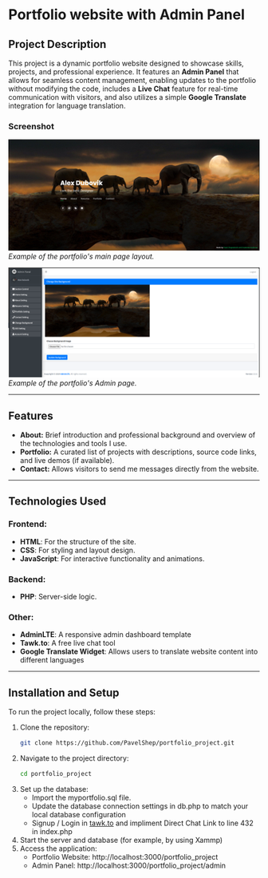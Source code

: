 # Portfolio website with Admin Panel

## Project Description

This project is a dynamic portfolio website designed to showcase skills, projects, and professional experience. It features an **Admin Panel** that allows for seamless content management, enabling updates to the portfolio without modifying the code, includes a **Live Chat** feature for real-time communication with visitors, and also utilizes a simple **Google Translate** integration for language translation. 

### Screenshot
![Project Screenshot](https://raw.githubusercontent.com/PavelShep/PavelShep/main/uploads/portfolio_project.png)  
*Example of the portfolio's main page layout.*  

![Project Screenshot](https://raw.githubusercontent.com/PavelShep/PavelShep/main/uploads/portfolio_project_admin.png)  
*Example of the portfolio's Admin page.*  

---

## Features
- **About:** Brief introduction and professional background and overview of the technologies and tools I use.    
- **Portfolio:** A curated list of projects with descriptions, source code links, and live demos (if available).  
- **Contact:** Allows visitors to send me messages directly from the website.
  
---

## Technologies Used
### Frontend:
- **HTML**: For the structure of the site.  
- **CSS**: For styling and layout design.  
- **JavaScript**: For interactive functionality and animations.    

### Backend:
- **PHP**: Server-side logic.  

### Other:
- **AdminLTE**: A responsive admin dashboard template
- **Tawk.to**: A free live chat tool
- **Google Translate Widget**: Allows users to translate website content into different languages 
---

## Installation and Setup
To run the project locally, follow these steps:  

1. Clone the repository:
   ```bash
   git clone https://github.com/PavelShep/portfolio_project.git
2. Navigate to the project directory:
   ```bash
   cd portfolio_project
3. Set up the database:
   - Import the myportfolio.sql file.
   - Update the database connection settings in db.php to match your local database configuration
   - Signup / Login in [tawk.to](https://www.tawk.to/) and impliment Direct Chat Link to line 432 in index.php
4. Start the server and database (for example, by using Xammp)
5. Access the application:
   - Portfolio Website: http://localhost:3000/portfolio_project
   - Admin Panel: http://localhost:3000/portfolio_project/admin
